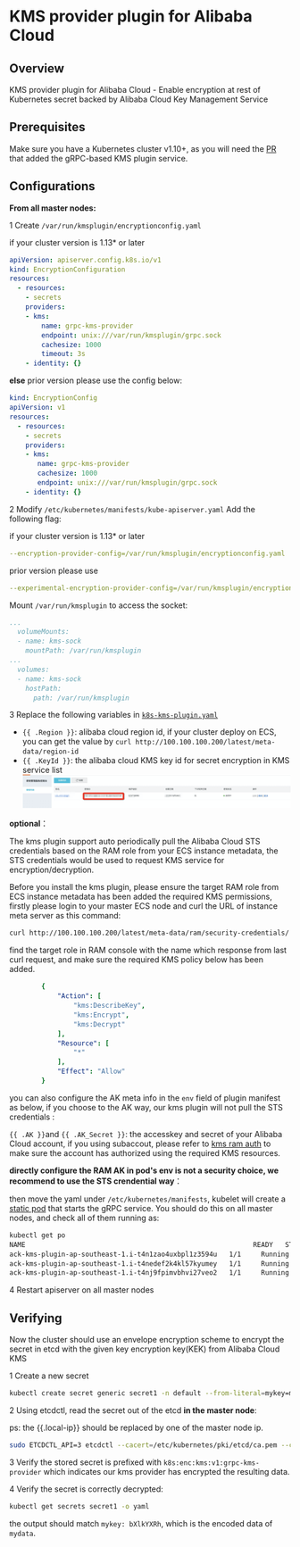 # KMS provider plugin for Alibaba Cloud

## Overview

KMS provider plugin for Alibaba Cloud - Enable encryption at rest of Kubernetes secret backed by Alibaba Cloud Key Management Service

## Prerequisites ##

Make sure you have a Kubernetes cluster v1.10+, as you will need the [PR](https://github.com/kubernetes/kubernetes/pull/55684) that added the gRPC-based KMS plugin service. 

## Configurations ##

__From all master nodes:__

1 Create `/var/run/kmsplugin/encryptionconfig.yaml`

if your cluster version is 1.13* or later

```yaml
apiVersion: apiserver.config.k8s.io/v1
kind: EncryptionConfiguration
resources:
  - resources:
    - secrets
    providers:
    - kms:
        name: grpc-kms-provider
        endpoint: unix:///var/run/kmsplugin/grpc.sock
        cachesize: 1000
        timeout: 3s
    - identity: {}
```

__else__ prior version please use the config below:

```yaml
kind: EncryptionConfig
apiVersion: v1
resources:
  - resources:
    - secrets
    providers:
    - kms:
       name: grpc-kms-provider
       cachesize: 1000
       endpoint: unix:///var/run/kmsplugin/grpc.sock
    - identity: {}

```

2 Modify `/etc/kubernetes/manifests/kube-apiserver.yaml` 
Add the following flag:

if your cluster version is 1.13* or later
```yaml
--encryption-provider-config=/var/run/kmsplugin/encryptionconfig.yaml
```  

prior version please use
```yaml
--experimental-encryption-provider-config=/var/run/kmsplugin/encryptionconfig.yaml
``` 

Mount `/var/run/kmsplugin` to access the socket:

```yaml
...
  volumeMounts:
  - name: kms-sock
    mountPath: /var/run/kmsplugin
...
  volumes:
  - name: kms-sock
    hostPath:
      path: /var/run/kmsplugin

```



3 Replace the following variables in [`k8s-kms-plugin.yaml`](manifests/k8s-kms-plugin.yaml)

* `{{ .Region }}`: alibaba cloud region id, if your cluster deploy on ECS, you can get the value by ```curl http://100.100.100.200/latest/meta-data/region-id```
* `{{ .KeyId }}`: the alibaba cloud KMS key id for secret encryption in KMS service list
![KeyId](./images/kms-key-id.png)

**optional**：

The kms plugin support auto periodically pull the Alibaba Cloud STS credentials based on the RAM role from your ECS instance metadata, the STS credentials would be used to request KMS service for 
encryption/decryption.


Before you install the kms plugin, please ensure the target RAM role from ECS instance metadata has been added the required KMS permissions, firstly please login to your master ECS node and curl the URL of instance meta server as this command:

```bash
curl http://100.100.100.200/latest/meta-data/ram/security-credentials/
```

find the target role in RAM console with the name which response from last curl request, and make sure the required KMS policy below has been added. 

```yaml
        {
            "Action": [
                "kms:DescribeKey",
                "kms:Encrypt",
                "kms:Decrypt"
            ],
            "Resource": [
                "*"
            ],
            "Effect": "Allow"
        }
```

you can also configure the AK meta info in the `env` field of plugin manifest as below, if you choose to the AK way, our kms plugin will not pull the STS credentials :

 `{{ .AK }}`and `{{ .AK_Secret }}`: the accesskey and secret of your Alibaba Cloud account, if you using subaccout, please refer to [kms ram auth][kms-ram-auth] to make sure the account has authorized using the required KMS resources.

**directly configure the RAM AK in pod's env is not a security choice, we recommend to use the STS crendential way**：

then move the yaml under `/etc/kubernetes/manifests`, kubelet will create a [static pod][k8s-static-pod] that starts the gRPC service. You should do this on all master nodes, and check all of them running as:

```bash
kubectl get po
NAME                                                         READY   STATUS    RESTARTS   AGE
ack-kms-plugin-ap-southeast-1.i-t4n1zao4uxbpl1z3594u   1/1     Running   0          26h
ack-kms-plugin-ap-southeast-1.i-t4nedef2k4kl57kyumey   1/1     Running   0          25h
ack-kms-plugin-ap-southeast-1.i-t4nj9fpimvbhvi27veo2   1/1     Running   0          25h
```

4 Restart apiserver on all master nodes

## Verifying ##

Now the cluster should use an envelope encryption scheme to encrypt the secret in etcd with the given key encryption key(KEK) from Alibaba Cloud KMS

1 Create a new secret

```bash
kubectl create secret generic secret1 -n default --from-literal=mykey=mydata
```

2 Using etcdctl, read the secret out of the etcd __in the master node__:

ps: the {{.local-ip}} should be replaced by one of the master node ip.

```bash
sudo ETCDCTL_API=3 etcdctl --cacert=/etc/kubernetes/pki/etcd/ca.pem --cert=/etc/kubernetes/pki/etcd/etcd-client.pem --key=/etc/kubernetes/pki/etcd/etcd-client-key.pem --endpoints=https://{{.local-ip}}:2379 get /registry/secrets/default/secret1
```

3 Verify the stored secret is prefixed with `k8s:enc:kms:v1:grpc-kms-provider` which indicates our kms provider has encrypted the resulting data.

4 Verify the secret is correctly decrypted:

```bash
kubectl get secrets secret1 -o yaml
```
the output should match `mykey: bXlkYXRh`, which is the encoded data of `mydata`. 


[k8s-static-pod]: https://kubernetes.io/docs/tasks/administer-cluster/static-pod/
[encrypting-config]:https://kubernetes.io/docs/tasks/administer-cluster/kms-provider/#encrypting-your-data-with-the-kms-provider
[kms-ram-auth]:https://help.aliyun.com/document_detail/28953.html
